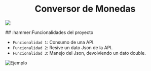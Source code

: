 
<h1 align="center"> Conversor de Monedas </h1>

<p align="left">
   <img src="https://img.shields.io/badge/STATUS-Concluido-green">
</p>
## :hammer:Funcionalidades del proyecto

- `Funcionalidad 1`: Consumo de una API.
- `Funcionalidad 2`: Resive un dato Json de la API.
- `Funcionalidad 3`: Manejo del Json, devolviendo un dato double.

![Ejemplo](https://github.com/FDany/Challenge_ConversorDeMonedas_Alura/assets/107195794/b3014e7e-d452-4542-b208-914144a22195)
